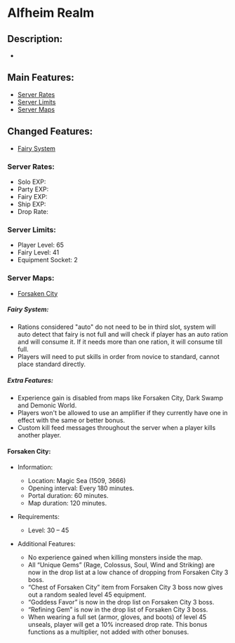 # Alfheim Realm

## Description:
* 

## Main Features:
* [Server Rates](#server-rates)
* [Server Limits](#server-limits)
* [Server Maps](#server-maps)
## Changed Features:
* [Fairy System](#fairy-system)
### Server Rates:
* Solo EXP: 
* Party EXP: 
* Fairy EXP: 
* Ship EXP: 
* Drop Rate: 
### Server Limits:
* Player Level: 65
* Fairy Level: 41
* Equipment Socket: 2
### Server Maps:
* [Forsaken City](#forsaken-city)

##### Fairy System:
* Rations considered "auto" do not need to be in third slot, system will auto detect that fairy is not full and will check if player has an auto ration and will consume it. If it needs more than one ration, it will consume till full.
* Players will need to put skills in order from novice to standard, cannot place standard directly.

##### Extra Features:
* Experience gain is disabled from maps like Forsaken City, Dark Swamp and Demonic World.
* Players won't be allowed to use an amplifier if they currently have one in effect with the same or better bonus.
* Custom kill feed messages throughout the server when a player kills another player.

#### Forsaken City:
* Information:
  * Location: Magic Sea (1509, 3666)
  * Opening interval: Every 180 minutes.
  * Portal duration: 60 minutes.
  * Map duration: 120 minutes.

* Requirements:
  * Level: 30 – 45

* Additional Features:
  * No experience gained when killing monsters inside the map.
  * All “Unique Gems” (Rage, Colossus, Soul, Wind and Striking) are now in the drop list at a low chance of dropping from Forsaken City 3 boss.
  * “Chest of Forsaken City” item from Forsaken City 3 boss now gives out a random sealed level 45 equipment.
  * “Goddess Favor” is now in the drop list on Forsaken City 3 boss.
  * “Refining Gem” is now in the drop list of Forsaken City 3 boss.
  * When wearing a full set (armor, gloves, and boots) of level 45 unseals, player will get a 10% increased drop rate. This bonus functions as a multiplier, not added with other bonuses.